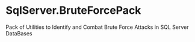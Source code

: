 # SqlServer.BruteForcePack
Pack of Utilities to Identify and Combat Brute Force Attacks in SQL Server DataBases
